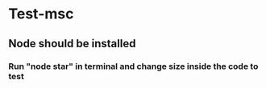 # Test-msc

## Node should be installed

### Run "node star" in terminal and change size inside the code to test